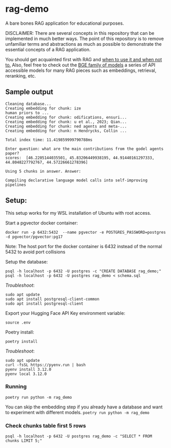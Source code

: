 # rag-demo

A bare bones RAG application for educational purposes.

DISCLAIMER: There are several concepts in this repository that can be implemented in much better ways.  The point of this repository is to remove unfamiliar terms and abstractions as much as possible to demonstrate the essential concepts of a RAG application.

You should get acquainted first with RAG and [when to use it and when not to.](https://www.anthropic.com/news/contextual-retrieval)
Also, feel free to check out the [BGE family of models](https://huggingface.co/BAAI/bge-small-en-v1.5) a series of API accessible models for many RAG pieces such as embeddings, retrieval, reranking, etc. 

## Sample output
```
Cleaning database...
Creating embedding for chunk: ize
human priors to ...
Creating embedding for chunk: odifications, ensuri...
Creating embedding for chunk: u et al., 2023; Qian...
Creating embedding for chunk: ned agents and meta-...
Creating embedding for chunk: n Hendrycks, Collin ...

Total index time: 11.419859999790788ms

Enter question: what are the main contributions from the godel agents paper?
scores:  [46.2205144035501, 45.83206449938195, 44.91440161297333, 44.8048227792767, 44.57226661278396]

Using 5 chunks in answer. Answer:

Compiling declarative language model calls into self-improving pipelines
```

## Setup:

This setup works for my WSL installation of Ubuntu with root access.

Start a pgvector docker container:

```
docker run -p 6432:5432  --name pgvector -e POSTGRES_PASSWORD=postgres -d pgvector/pgvector:pg17
```

Note: The host port for the docker container is 6432 instead of the normal 5432 to avoid port collisions

Setup the database:
```
psql -h localhost -p 6432 -U postgres -c "CREATE DATABASE rag_demo;"
psql -h localhost -p 6432 -U postgres rag_demo < schema.sql
```
*Troubleshoot*: 
```
sudo apt update
sudo apt install postgresql-client-common
sudo apt install postgresql-client
```


Export your Hugging Face API Key environment variable:
```
source .env
```

Poetry install:
```
poetry install
```
*Troubleshoot*: 
```
sudo apt update
curl -fsSL https://pyenv.run | bash
pyenv install 3.12.0
pyenv local 3.12.0
```

### Running

`poetry run python -m rag_demo`

You can skip the embedding step if you already have a database and want to experiment with different models. 
`poetry run python -m rag_demo`

### Check chunks table first 5 rows
```
psql -h localhost -p 6432 -U postgres rag_demo -c "SELECT * FROM chunks LIMIT 5;"
```